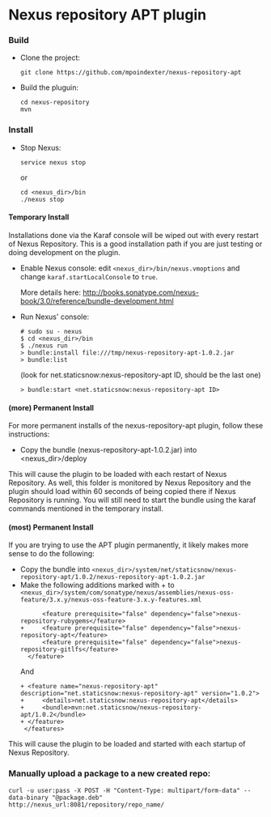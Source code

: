 # Nexus repository APT plugin

### Build
* Clone the project:

  `git clone https://github.com/mpoindexter/nexus-repository-apt`
* Build the pluguin:

  ```
  cd nexus-repository
  mvn
  ```

### Install
* Stop Nexus:

  `service nexus stop`

  or

  ```
  cd <nexus_dir>/bin
  ./nexus stop
  ```

#### Temporary Install

Installations done via the Karaf console will be wiped out with every restart of Nexus Repository. This is a 
good installation path if you are just testing or doing development on the plugin.

* Enable Nexus console: edit `<nexus_dir>/bin/nexus.vmoptions` and change `karaf.startLocalConsole`  to `true`.

  More details here: http://books.sonatype.com/nexus-book/3.0/reference/bundle-development.html

* Run Nexus' console:
  ```
  # sudo su - nexus
  $ cd <nexus_dir>/bin
  $ ./nexus run
  > bundle:install file:///tmp/nexus-repository-apt-1.0.2.jar
  > bundle:list
  ```
  (look for net.staticsnow:nexus-repository-apt ID, should be the last one)
  ```
  > bundle:start <net.staticsnow:nexus-repository-apt ID>
  ```

#### (more) Permanent Install

For more permanent installs of the nexus-repository-apt plugin, follow these instructions:

* Copy the bundle (nexus-repository-apt-1.0.2.jar) into <nexus_dir>/deploy

This will cause the plugin to be loaded with each restart of Nexus Repository. As well, this folder is monitored
by Nexus Repository and the plugin should load within 60 seconds of being copied there if Nexus Repository
is running. You will still need to start the bundle using the karaf commands mentioned in the temporary install.

#### (most) Permanent Install

If you are trying to use the APT plugin permanently, it likely makes more sense to do the following:

* Copy the bundle into `<nexus_dir>/system/net/staticsnow/nexus-repository-apt/1.0.2/nexus-repository-apt-1.0.2.jar`
* Make the following additions marked with + to `<nexus_dir>/system/com/sonatype/nexus/assemblies/nexus-oss-feature/3.x.y/nexus-oss-feature-3.x.y-features.xml`
   ```
         <feature prerequisite="false" dependency="false">nexus-repository-rubygems</feature>
   +     <feature prerequisite="false" dependency="false">nexus-repository-apt</feature>
         <feature prerequisite="false" dependency="false">nexus-repository-gitlfs</feature>
     </feature>
   ```
   And
   ```
   + <feature name="nexus-repository-apt" description="net.staticsnow:nexus-repository-apt" version="1.0.2">
   +     <details>net.staticsnow:nexus-repository-apt</details>
   +     <bundle>mvn:net.staticsnow/nexus-repository-apt/1.0.2</bundle>
   + </feature>
    </features>
   ```
This will cause the plugin to be loaded and started with each startup of Nexus Repository.

### Manually upload a package to a new created repo:
`curl -u user:pass -X POST -H "Content-Type: multipart/form-data" --data-binary "@package.deb"  http://nexus_url:8081/repository/repo_name/`
